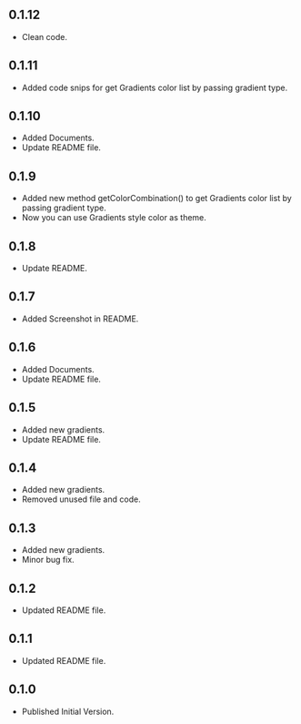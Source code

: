 ## 0.1.12

- Clean code.

## 0.1.11

- Added code snips for get Gradients color list by passing gradient type.

## 0.1.10

- Added Documents.
- Update README file.

## 0.1.9

- Added new method getColorCombination() to get Gradients color list by passing gradient type.
- Now you can use Gradients style color as theme. 

## 0.1.8

- Update README.

## 0.1.7

- Added Screenshot in README.

## 0.1.6

- Added Documents.
- Update README file.

## 0.1.5

- Added new gradients.
- Update README file.

## 0.1.4

- Added new gradients.
- Removed unused file and code.

## 0.1.3

- Added new gradients.
- Minor bug fix.

## 0.1.2

- Updated README file.

## 0.1.1

- Updated README file.

## 0.1.0

- Published Initial Version.

